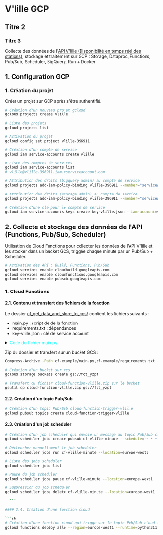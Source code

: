 # V'lille GCP

## Titre 2

### Titre 3

Collecte des données de l'<a href="https://opendata.lillemetropole.fr/explore/dataset/vlille-realtime/information/?flg=fr-fr&disjunctive.libelle&disjunctive.nom">API V'lille (Disponibilité en temps réel des stations)</a>, stockage et traitement sur GCP : Storage, Dataproc, Functions, Pub/Sub, Scheduler, BigQuery, Run + Docker

## 1. Configuration GCP

### 1. Création du projet

Créer un projet sur GCP après s'être authentifié.

```sh 
# Création d'un nouveau projet gcloud
gcloud projects create vlille

# Liste des projets
gcloud projects list

# Activation du projet
gcloud config set project vlille-396911

# Création d'un compte de service
gcloud iam service-accounts create vlille

# Liste des comptes de services
gcloud iam service-accounts list
# vlille@vlille-396911.iam.gserviceaccount.com

# Attribution des droits (bigquery admin) au compte de service
gcloud projects add-iam-policy-binding vlille-396911 --member="serviceAccount:vlille@vlille-396911.iam.gserviceaccount.com" --role="roles/bigquery.admin"

# Attribution des droits (storage admin) au compte de service
gcloud projects add-iam-policy-binding vlille-396911 --member="serviceAccount:vlille@vlille-396911.iam.gserviceaccount.com" --role="roles/storage.admin"

# Création d'une clé pour le compte de service
gcloud iam service-accounts keys create key-vlille.json --iam-account=vlille@vlille-396911.iam.gserviceaccount.com
```

## 2. Collecte et stockage des données de l'API (Functions, Pub/Sub, Scheduler)

Utilisation de Cloud Functions pour collecter les données de l'API V'lille et les stocker dans un bucket GCS, triggée chaque minute par un Pub/Sub + Scheduler.

```sh
# Activation des API : Build, Functions, Pub/Sub
gcloud services enable cloudbuild.googleapis.com
gcloud services enable cloudfunctions.googleapis.com
gcloud services enable pubsub.googleapis.com
``` 

### 1. Cloud Functions

#### 2.1. Contenu et transfert des fichiers de la fonction

 Le dossier <a href="cf_get_data_and_store_to_gcs">cf_get_data_and_store_to_gcs/</a> contient les fichiers suivants :

* main.py : script de de la fonction
* requirements.txt : dépendances
* key-vlille.json : clé de service account

<!-- blue color in markdown: -->

<details>
  <summary><pan style='color: cyan'>Code du fichier main.py</spans></summary>
  
```python
import base64
from datetime import datetime
from google.cloud import storage
from google.cloud import bigquery
import requests
import json
import pytz
import os

os.environ["GOOGLE_APPLICATION_CREDENTIALS"] = "key-vlille.json"
url = 'https://opendata.lillemetropole.fr/api/records/1.0/search/?dataset=vlille-realtime&q=&rows=300&timezone=Europe%2FParis'
paris_tz = pytz.timezone('Europe/Paris')
str_time_paris = datetime.now(paris_tz).strftime('%Y-%m-%d_%H:%M:%S')

# Define variables for Cloud Functions
bucket_name = 'vlille_data_json'
project_name = 'vlille-396911'

def get_json_data(url):
    # extract data from API
    response = requests.get(url)
    return response.json()

def store_data_json_to_gcs_bucket(data, bucket_name, str_time_paris):
    # store data to GCS bucket
    storage_client = storage.Client()
    bucket = storage_client.bucket(bucket_name)

    # Replace with the desired object name
    object_name = "data___" + str_time_paris + ".json"
    blob = bucket.blob(object_name)

    # Convert data to JSON string and upload to GCS
    json_data = json.dumps(data)
    blob.upload_from_string(json_data)


def insert_data_json_to_bigquery(data):
    client = bigquery.Client(project=project_name)
    dataset_id = 'vlille_dataset'
    table_id = 'vlille_table'
    table_ref = client.dataset(dataset_id).table(table_id)
    table = client.get_table(table_ref)  # API call

    data_to_insert = []
    for record in data['records']:
        row = {
            "recordid": record['recordid'],
            "record_timestamp": record['record_timestamp'],
            "nbvelosdispo": record['fields']['nbvelosdispo'],
            "nbplacesdispo": record['fields']['nbplacesdispo'],
            "libelle": record['fields']['libelle'],
            "adresse": record['fields']['adresse'],
            "nom": record['fields']['nom'],
            "etat": record['fields']['etat'],
            "commune": record['fields']['commune'],
            "etatconnexion": record['fields']['etatconnexion'],
            "type": record['fields']['type'],
            "longitude": record['fields']['localisation'][0],
            "latitude": record['fields']['localisation'][1],
            "datemiseajour": record['fields']['datemiseajour']
        }
        data_to_insert.append(row)
    client.insert_rows(table, data_to_insert)


def vlille_pubsub(event, context):
    pubsub_message = base64.b64decode(event['data']).decode('utf-8')
    print(pubsub_message)
    str_time_paris = datetime.now(paris_tz).strftime('%Y-%m-%d_%H:%M:%S')
    
    try:
        json_data = get_json_data(url)
        print("Data extracted from API")
    except Exception as e:
        print(e)
    
    try:
        store_data_json_to_gcs_bucket(json_data, bucket_name, str_time_paris)
        print("File uploaded to gs://" +  bucket_name + "/{}.".format("data___" + str_time_paris + ".json"))
    except Exception as e:
        print(e)

    try:
        insert_data_json_to_bigquery(json_data)
        print("Data inserted into BigQuery")
    except Exception as e:
        print(e)


if __name__ == "__main__":
    vlille_pubsub('data', 'context')

```

<br></details>

Zip du dossier et transfert sur un bucket GCS :

```sh
Compress-Archive -Path cf-example/main.py,cf-example/requirements.txt -DestinationPath cloud-function-vlille.zip

# Création d'un bucket sur gcs
gcloud storage buckets create gs://fct_yzpt

# Transfert du fichier cloud-function-vlille.zip sur le bucket
gsutil cp cloud-function-vlille.zip gs://fct_yzpt
```

#### 2.2. Création d'un topic Pub/Sub

```sh
# Création d'un topic Pub/Sub cloud-function-trigger-vlille
gcloud pubsub topics create cloud-function-trigger-vlille
```

#### 2.3. Création d'un job scheduler
  
  ```sh
  # Création d'un job scheduler qui envoie un message au topic Pub/Sub cloud-function-trigger-vlille toutes les minutes
gcloud scheduler jobs create pubsub cf-vlille-minute --schedule="* * * * *" --topic=cloud-function-trigger-vlille --message-body="{Message du scheduler pubsub cf-vlille-minute}" --time-zone="Europe/Paris" --location=europe-west1 --description="Scheduler toutes les minutes" 

  # Déclencher manuellement le job scheduler
  gcloud scheduler jobs run cf-vlille-minute --location=europe-west1

  # Liste des jobs scheduler
  gcloud scheduler jobs list

  # Pause du job scheduler
  gcloud scheduler jobs pause cf-vlille-minute --location=europe-west1

  # Suppression du job scheduler
  gcloud scheduler jobs delete cf-vlille-minute --location=europe-west1

    ```

#### 2.4. Création d'une fonction cloud
  
  ```sh
  # Création d'une fonction cloud qui trigge sur le topic Pub/Sub cloud-function-trigger-vlille
  gcloud functions deploy allo --region=europe-west1 --runtime=python311 --trigger-topic=cloud-function-trigger-vlille --source=gs://fct_yzpt/cloud-function-vlille.zip --entry-point=vlille_pubsub
  ```
